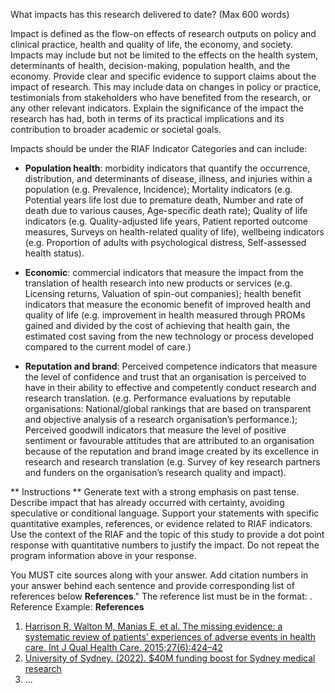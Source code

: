 What impacts has this research delivered to date? (Max 600 words)

Impact is defined as the flow-on effects of research outputs on policy and clinical practice, health and quality of life, the economy, and society. Impacts may include but not be limited to the effects on the health system, determinants of health, decision-making, population health, and the economy. Provide clear and specific evidence to support claims about the impact of research. This may include data on changes in policy or practice, testimonials from stakeholders who have benefited from the research, or any other relevant indicators. Explain the significance of the impact the research has had, both in terms of its practical implications and its contribution to broader academic or societal goals.

Impacts should be under the RIAF Indicator Categories and can include:
- **Population health**: morbidity indicators that quantify the occurrence, distribution, and determinants of disease, illness, and injuries within a population (e.g. Prevalence, Incidence); Mortality indicators (e.g. Potential years life lost due to premature death, Number and rate of death due to various causes, Age-specific death rate); Quality of life indicators (e.g. Quality-adjusted life years, Patient reported outcome measures, Surveys on health-related quality of life), wellbeing indicators (e.g. Proportion of adults with psychological distress, Self-assessed health status).

- **Economic**: commercial indicators  that measure the impact from the translation of health research into new products or services (e.g. Licensing returns, Valuation of spin-out companies); health benefit indicators that measure the economic benefit of improved health and quality of life (e.g. improvement in health measured through PROMs gained and divided by the cost of achieving that health gain, the estimated cost saving from the new technology or process developed compared to the current model of care.)

- **Reputation and brand**: Perceived competence indicators that measure the level of confidence and trust that an organisation is perceived to have in their ability to effective and competently conduct research and research translation. (e.g. Performance evaluations by reputable organisations: National/global rankings that are based on transparent and objective analysis of a research organisation’s performance.); Perceived goodwill indicators that measure the level of positive sentiment or favourable attitudes that are attributed to an organisation because of the reputation and brand image created by its excellence in research and research translation (e.g. Survey of key research partners and funders on the organisation’s research quality and impact).


** Instructions **
Generate text with a strong emphasis on past tense.
Describe impact that has already occurred with certainty, avoiding speculative or conditional language.
Support your statements with specific quantitative examples, references, or evidence related to RIAF indicators.
Use the context of the RIAF and the topic of this study to provide a dot point response with quantitative numbers to justify the impact.
Do not repeat the program information above in your response.

You MUST cite sources along with your answer. Add citation numbers in your answer behind each sentence and provide corresponding list of references below **References**."
The reference list must be in the format: <Reference Number>. [<Reference>](<Reference Link>)
Reference Example:
**References**

1. [Harrison R, Walton M, Manias E, et al. The missing evidence: a systematic review of patients’ experiences of adverse events in health care. Int J Qual Health Care. 2015;27(6):424–42](https://doi.org/10.1093/intqhc/mzv074)
2. [University of Sydney. (2022). $40M funding boost for Sydney medical research](https://www.sydney.edu.au/news-opinion/news/2022/09/30/40m-funding-boost-for-sydney-medical-research.html)
3. ...